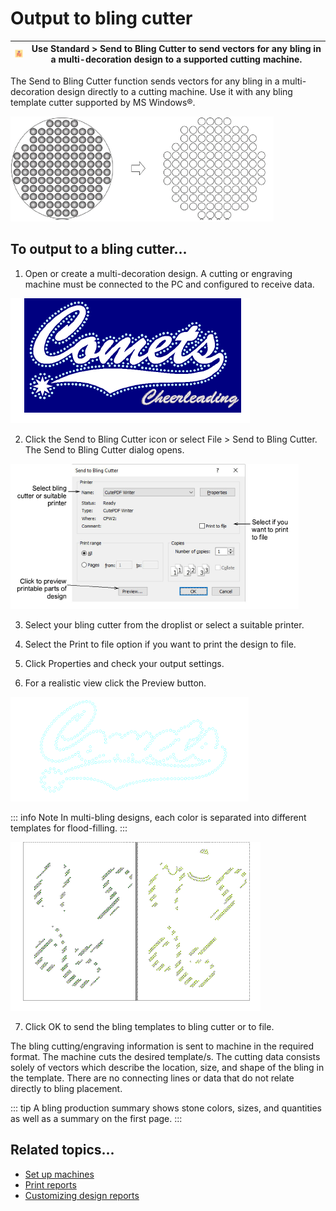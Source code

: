 # Output to bling cutter

| ![SendToBlingCutter.png](assets/SendToBlingCutter.png) | Use Standard > Send to Bling Cutter to send vectors for any bling in a multi-decoration design to a supported cutting machine. |
| ------------------------------------------------------ | ------------------------------------------------------------------------------------------------------------------------------ |

The Send to Bling Cutter function sends vectors for any bling in a multi-decoration design directly to a cutting machine. Use it with any bling template cutter supported by MS Windows®.

![export00051.png](assets/export00051.png)

## To output to a bling cutter...

1. Open or create a multi-decoration design. A cutting or engraving machine must be connected to the PC and configured to receive data.

![Mixed-Decoration-Design.png](assets/Mixed-Decoration-Design.png)

2. Click the Send to Bling Cutter icon or select File > Send to Bling Cutter. The Send to Bling Cutter dialog opens.

![SendToBlingCutter00054.png](assets/SendToBlingCutter00054.png)

3. Select your bling cutter from the droplist or select a suitable printer.

4. Select the Print to file option if you want to print the design to file.

5. Click Properties and check your output settings.

6. For a realistic view click the Preview button.

![SendToBlingCutterPreview.png](assets/SendToBlingCutterPreview.png)

::: info Note
In multi-bling designs, each color is separated into different templates for flood-filling.
:::

![BlingMultiPrintPreview.png](assets/BlingMultiPrintPreview.png)

7. Click OK to send the bling templates to bling cutter or to file.

The bling cutting/engraving information is sent to machine in the required format. The machine cuts the desired template/s. The cutting data consists solely of vectors which describe the location, size, and shape of the bling in the template. There are no connecting lines or data that do not relate directly to bling placement.

::: tip
A bling production summary shows stone colors, sizes, and quantities as well as a summary on the first page.
:::

## Related topics...

- [Set up machines](../../Setup/hardware/Set_up_machines1)
- [Print reports](../../Production/reports/Print_reports)
- [Customizing design reports](../../Production/reports/Customizing_design_reports)
